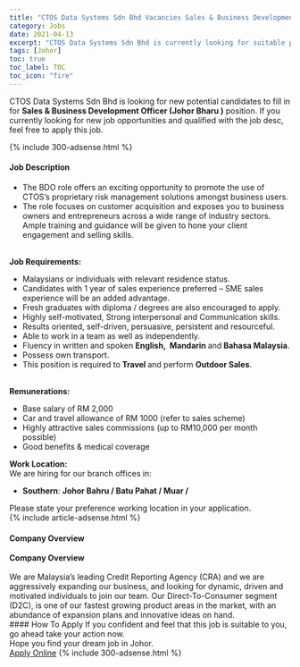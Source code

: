 ```yaml
---
title: "CTOS Data Systems Sdn Bhd Vacancies Sales & Business Development Officer  (Johor Bharu )" 
category: Jobs 
date: 2021-04-13 
excerpt: "CTOS Data Systems Sdn Bhd is currently looking for suitable person to fill in the Sales & Business Development Officer  (Johor Bharu ) which based in Johor" 
tags: [Johor] 
toc: true 
toc_label: TOC 
toc_icon: "fire" 
--- 
```


<p>CTOS Data Systems Sdn Bhd is looking for new potential candidates to fill in for <b>Sales & Business Development Officer  (Johor Bharu )</b> position. If you currently looking for new job opportunities and qualified with the job desc, feel free to apply this job.
</p>{% include 300-adsense.html %} 
<div><div><h4>Job Description</h4></div><div><div><span><div><ul><li>The BDO role offers an exciting opportunity to promote the use of CTOS&#8217;s proprietary risk management solutions amongst business users.</li><li>The role focuses on customer acquisition and exposes you to business owners and entrepreneurs across a wide range of industry sectors. Ample training and guidance will be given to hone your client engagement and selling skills.</li></ul><div><br><strong>Job Requirements:</strong></div><ul><li>Malaysians or individuals with relevant residence status.</li><li>Candidates with 1 year of sales experience preferred &#8211; SME sales experience will be an added advantage.</li><li>Fresh graduates with diploma / degrees are also encouraged to apply.</li><li>Highly self-motivated, Strong interpersonal and Communication skills.</li><li>Results oriented, self-driven, persuasive, persistent and resourceful.</li><li>Able to work in a team as well as independently.</li><li>Fluency in written and spoken <strong>English,&#160; Mandarin&#160;</strong>and<strong> Bahasa Malaysia</strong>.</li><li>Possess own transport.</li><li>This position is required to<strong>&#160;Travel </strong>and perform&#160;<strong>Outdoor Sales</strong>.</li></ul><div><br><strong>Remunerations:</strong></div><ul><li>Base salary of RM 2,000</li><li>Car and travel allowance of RM 1000 (refer to sales scheme)</li><li>Highly attractive sales commissions (up to RM10,000 per month possible)</li><li>Good benefits &amp; medical coverage</li></ul><div><div><strong>Work Location:</strong></div><div>We are hiring for our branch offices in:</div><ul><li><strong>Southern</strong>:&#160;<strong>Johor Bahru / Batu Pahat / Muar /&#160;</strong></li></ul><div>Please state your preference working location in your application.</div></div></div></span></div></div></div> 
{% include article-adsense.html %} 
<div><div><h4>Company Overview</h4></div><div><div><span><div><div><strong>Company Overview</strong></div>
<div><br>
We are Malaysia&#8217;s leading Credit Reporting Agency (CRA) and we are aggressively expanding our business, and looking for dynamic, driven and motivated individuals to join our team. Our Direct-To-Consumer segment (D2C), is one of our fastest growing product areas in the market, with an abundance of expansion plans and innovative ideas on hand.</div></div></span></div></div></div> 
#### How To Apply 
If you confident and feel that this job is suitable to you, go ahead take your action now. <br/> 
Hope you find your dream job in Johor. <br/> 
<a href="https://www.jobstreet.com.my/en/job/sales-business-development-officer-johor-bharu-4535669?jobId=jobstreet-my-job-4535669&" class="btn btn--info" target="_blank" rel="nofollow noopenner">Apply Online</a> 
{% include 300-adsense.html %} 